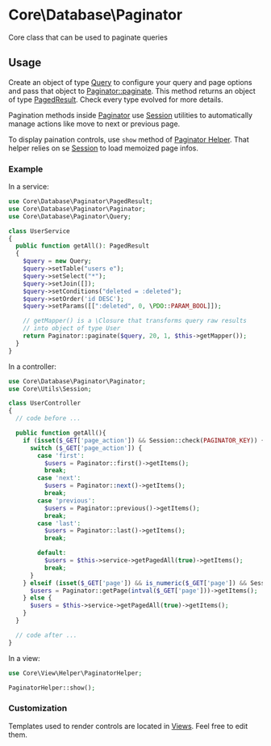 # Core\Database\Paginator

Core class that can be used to paginate queries


## Usage

Create an object of type [Query](Query.php) to configure your query and page options and pass that object to [Paginator::paginate](Paginator.php). This method returns an object of type [PagedResult](PagedResult.php). Check every type evolved for more details.

Pagination methods inside [Paginator](Paginator.php) use [Session](../../Utils/Session.php) utilities to automatically manage actions like move to next or previous page.

To display paination controls, use `show` method of [Paginator Helper](../../View/Helper/PaginatorHelper.php). That helper relies on se [Session](../../Utils/Session.php) to load memoized page infos.

### Example

In a service:

```php
use Core\Database\Paginator\PagedResult;
use Core\Database\Paginator\Paginator;
use Core\Database\Paginator\Query;

class UserService
{
  public function getAll(): PagedResult
  {
    $query = new Query;
    $query->setTable("users e");
    $query->setSelect("*");
    $query->setJoin([]);
    $query->setConditions("deleted = :deleted");
    $query->setOrder('id DESC');
    $query->setParams([[":deleted", 0, \PDO::PARAM_BOOL]]);

    // getMapper() is a \Closure that transforms query raw results 
    // into object of type User
    return Paginator::paginate($query, 20, 1, $this->getMapper());
  }
}
```

In a controller:

```php
use Core\Database\Paginator\Paginator;
use Core\Utils\Session;

class UserController
{
  // code before ...

  public function getAll(){
    if (isset($_GET['page_action']) && Session::check(PAGINATOR_KEY)) {
      switch ($_GET['page_action']) {
        case 'first':
          $users = Paginator::first()->getItems();
          break;
        case 'next':
          $users = Paginator::next()->getItems();
          break;
        case 'previous':
          $users = Paginator::previous()->getItems();
          break;
        case 'last':
          $users = Paginator::last()->getItems();
          break;

        default:
          $users = $this->service->getPagedAll(true)->getItems();
          break;
      }
    } elseif (isset($_GET['page']) && is_numeric($_GET['page']) && Session::check(PAGINATOR_KEY)) {
      $users = Paginator::getPage(intval($_GET['page']))->getItems();
    } else {
      $users = $this->service->getPagedAll(true)->getItems();
    }
  }

  // code after ...
}
```

In a view:

```php
use Core\View\Helper\PaginatorHelper;

PaginatorHelper::show();
```

### Customization

Templates used to render controls are located in [Views](../../View/Elements/Paginator). Feel free to edit them.